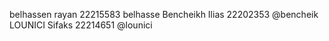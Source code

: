 belhassen rayan 22215583 belhasse
Bencheikh Ilias 22202353 @bencheik
LOUNICI Sifaks 22214651 @lounici
